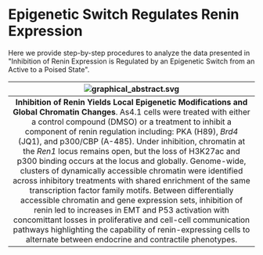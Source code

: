 # Epigenetic Switch Regulates Renin Expression

Here we provide step-by-step procedures to analyze the data presented in "Inhibition of Renin Expression is Regulated by an Epigenetic Switch from an Active to a Poised State".


| ![graphical_abstract.svg](img/graphical_abstract.svg) |
|:--:|
| **Inhibition of Renin Yields Local Epigenetic Modifications and Global Chromatin Changes**. As4.1 cells were treated with either a control compound (DMSO) or a treatment to inhibit a component of renin regulation including: PKA (H89), *Brd4* (JQ1), and p300/CBP (A-485). Under inhibition, chromatin at the *Ren1* locus remains open, but the loss of H3K27ac and p300 binding occurs at the locus and globally. Genome-wide, clusters of dynamically accessible chromatin were identified across inhibitory treatments with shared enrichment of the same transcription factor family motifs. Between differentially accessible chromatin and gene expression sets, inhibition of renin led to increases in EMT and P53 activation with concomittant losses in proliferative and cell-cell communication pathways highlighting the capability of renin-expressing cells to alternate between endocrine and contractile phenotypes. |

